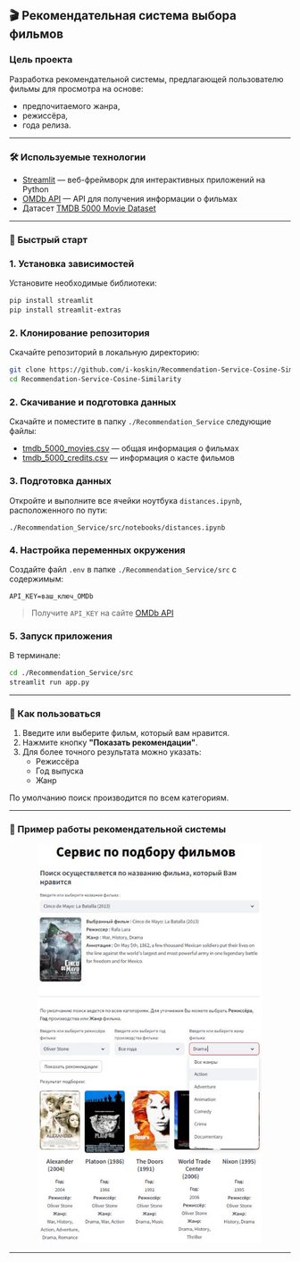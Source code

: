 ## 🎬 Рекомендательная система выбора фильмов

### Цель проекта

Разработка рекомендательной системы, предлагающей пользователю фильмы для просмотра на основе:

- предпочитаемого жанра,
- режиссёра,
- года релиза.

---

### 🛠 Используемые технологии

- [Streamlit](https://streamlit.io/) — веб-фреймворк для интерактивных приложений на Python
- [OMDb API](https://www.omdbapi.com/) — API для получения информации о фильмах
- Датасет [TMDB 5000 Movie Dataset](https://www.kaggle.com/datasets/tmdb/tmdb-movie-metadata)

---

### 🚀 Быстрый старт

### 1. Установка зависимостей

Установите необходимые библиотеки:

```bash
pip install streamlit
pip install streamlit-extras
```
### 2. Клонирование репозитория

Скачайте репозиторий в локальную директорию:

```bash
git clone https://github.com/i-koskin/Recommendation-Service-Cosine-Similarity.git
cd Recommendation-Service-Cosine-Similarity
```

### 2. Скачивание и подготовка данных

Скачайте и поместите в папку `./Recommendation_Service` следующие файлы:

- [tmdb_5000_movies.csv](https://files.sberdisk.ru/s/te4QbzdxKgsFQXA) — общая информация о фильмах
- [tmdb_5000_credits.csv](https://files.sberdisk.ru/s/H9oRuXQt5mFz3T9) — информация о касте фильмов

### 3. Подготовка данных

Откройте и выполните все ячейки ноутбука `distances.ipynb`, расположенного по пути:

```
./Recommendation_Service/src/notebooks/distances.ipynb
```

### 4. Настройка переменных окружения

Создайте файл `.env` в папке `./Recommendation_Service/src` с содержимым:

```
API_KEY=ваш_ключ_OMDb
```

> Получите `API_KEY` на сайте [OMDb API](https://www.omdbapi.com/apikey.aspx)

### 5. Запуск приложения

В терминале:

```bash
cd ./Recommendation_Service/src
streamlit run app.py
```

---

### 🎥 Как пользоваться

1. Введите или выберите фильм, который вам нравится.
2. Нажмите кнопку **"Показать рекомендации"**.
3. Для более точного результата можно указать:
   - Режиссёра
   - Год выпуска
   - Жанр

По умолчанию поиск производится по всем категориям.

---

### 📸 Пример работы рекомендательной системы

<p align="center">
<img src="Recommendation_Service/src/docs/rec_sys.JPG" width="400">
</p>

---
